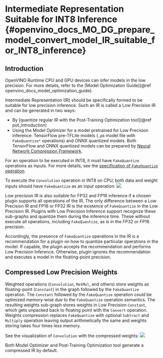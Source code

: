 # Intermediate Representation Suitable for INT8 Inference {#openvino_docs_MO_DG_prepare_model_convert_model_IR_suitable_for_INT8_inference}

## Introduction

OpenVINO Runtime CPU and GPU devices can infer models in the low precision. 
For more details, refer to the [Model Optimization Guide](@ref openvino_docs_model_optimization_guide).

Intermediate Representation (IR) should be specifically formed to be suitable for low precision inference. 
Such an IR is called a Low Precision IR and can be generated in two ways:
- By [quantize regular IR with the Post-Training Optimization tool](@ref pot_introduction)
- Using the Model Optimizer for a model pretrained for Low Precision inference: TensorFlow pre-TFLite models (`.pb` model file with `FakeQuantize*` operations) and ONNX quantized models.
Both TensorFlow and ONNX quantized models can be prepared by [Neural Network Compression Framework](https://github.com/openvinotoolkit/nncf/blob/develop/README.md).

For an operation to be executed in INT8, it must have `FakeQuantize` operations as inputs.
For more details, see the [specification of `FakeQuantize` operation](../../../ops/quantization/FakeQuantize_1.md). 

To execute the `Convolution` operation in INT8 on CPU, both data and weight inputs should have `FakeQuantize` as an input operation:
![](../../img/expanded_int8_Convolution_weights.png)

Low precision IR is also suitable for FP32 and FP16 inference if a chosen plugin supports all operations of the IR. The only difference between a Low Precision IR and FP16 or FP32 IR is the existence of `FakeQuantize` in the Low Precision IR. 
Plugins with Low Precision Inference support recognize these sub-graphs and quantize them during the inference time. 
These without execute all operations, including `FakeQuantize`, as is in the FP32 or FP16 precision.   

Accordingly, the presence of `FakeQuantize` operations in the IR is a recommendation for a plugin on how to quantize particular operations in the model. 
If capable, the plugin accepts the recommendation and performs Low Precision Inference. Otherwise, plugin ignores the recommendation and executes a model in the floating-point precision. 

## Compressed Low Precision Weights

Weighted operations (`Convolution`, `MatMul`, and others) store weights as floating-point (`Constant`) in the graph followed by the `FakeQuantize` operation. 
The `Constant` followed by the `FakeQuantize` operation could be optimized memory-wise due to the `FakeQuantize` operation semantics. 
The resulting weights sub-graph stores weights in Low Precision `Constant`, which gets unpacked back to floating point with the `Convert` operation. 
Weights compression replaces `FakeQuantize` with optional `Subtract` and `Multiply` operation leaving output arithmetically the same and weights storing takes four times less memory.

See the visualization of `Convolution` with the compressed weights:
![](../../img/compressed_int8_Convolution_weights.png)

Both Model Optimizer and Post-Training Optimization tool generate a compressed IR by default.
